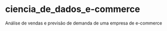 # ciencia_de_dados_e-commerce
 Análise de vendas e previsão de demanda de uma empresa de e-commerce
